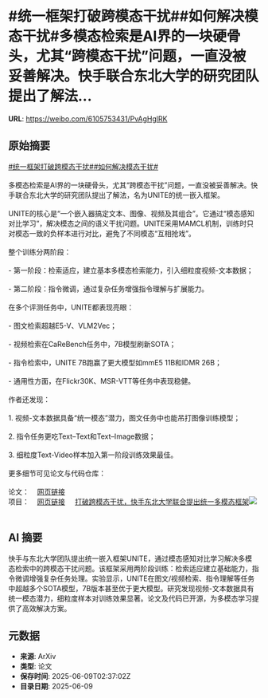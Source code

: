 # #统一框架打破跨模态干扰##如何解决模态干扰#多模态检索是AI界的一块硬骨头，尤其“跨模态干扰”问题，一直没被妥善解决。快手联合东北大学的研究团队提出了解法...

**URL**: https://weibo.com/6105753431/PvAgHglRK

## 原始摘要

<a href="https://m.weibo.cn/search?containerid=231522type%3D1%26t%3D10%26q%3D%23%E7%BB%9F%E4%B8%80%E6%A1%86%E6%9E%B6%E6%89%93%E7%A0%B4%E8%B7%A8%E6%A8%A1%E6%80%81%E5%B9%B2%E6%89%B0%23&amp;extparam=%23%E7%BB%9F%E4%B8%80%E6%A1%86%E6%9E%B6%E6%89%93%E7%A0%B4%E8%B7%A8%E6%A8%A1%E6%80%81%E5%B9%B2%E6%89%B0%23" data-hide=""><span class="surl-text">#统一框架打破跨模态干扰#</span></a><a href="https://m.weibo.cn/search?containerid=231522type%3D1%26t%3D10%26q%3D%23%E5%A6%82%E4%BD%95%E8%A7%A3%E5%86%B3%E6%A8%A1%E6%80%81%E5%B9%B2%E6%89%B0%23&amp;extparam=%23%E5%A6%82%E4%BD%95%E8%A7%A3%E5%86%B3%E6%A8%A1%E6%80%81%E5%B9%B2%E6%89%B0%23" data-hide=""><span class="surl-text">#如何解决模态干扰#</span></a><br><br>多模态检索是AI界的一块硬骨头，尤其“跨模态干扰”问题，一直没被妥善解决。快手联合东北大学的研究团队提出了解法，名为UNITE的统一嵌入框架。<br><br>UNITE的核心是“一个嵌入器搞定文本、图像、视频及其组合”。它通过“模态感知对比学习”，解决模态之间的语义干扰问题。UNITE采用MAMCL机制，训练时只对模态一致的负样本进行对比，避免了不同模态“互相抢戏”。<br><br>整个训练分两阶段：<br><br>- 第一阶段：检索适应，建立基本多模态检索能力，引入细粒度视频-文本数据；<br>    <br>- 第二阶段：指令微调，通过复杂任务增强指令理解与扩展能力。<br>    <br>在多个评测任务中，UNITE都表现亮眼：<br><br>- 图文检索超越E5-V、VLM2Vec；<br>    <br>- 视频检索在CaReBench任务中，7B模型刷新SOTA；<br>    <br>- 指令检索中，UNITE 7B跑赢了更大模型如mmE5 11B和IDMR 26B；<br>    <br>- 通用性方面，在Flickr30K、MSR-VTT等任务中表现稳健。<br>    <br>作者还发现：<br><br>1. 视频-文本数据具备“统一模态”潜力，图文任务中也能吊打图像训练模型；<br>    <br>2. 指令任务更吃Text–Text和Text–Image数据；<br>    <br>3. 细粒度Text-Video样本加入第一阶段训练效果最佳。<br>    <br>更多细节可见论文与代码仓库：<br><br>论文：<a href="https://weibo.cn/sinaurl?u=https%3A%2F%2Farxiv.org%2Fpdf%2F2505.19650" data-hide=""><span class="url-icon"><img style="width: 1rem;height: 1rem" src="https://h5.sinaimg.cn/upload/2015/09/25/3/timeline_card_small_web_default.png" referrerpolicy="no-referrer"></span><span class="surl-text">网页链接</span></a><br>项目：<a href="https://weibo.cn/sinaurl?u=https%3A%2F%2Ffriedrichor.github.io%2Fprojects%2FUNITE" data-hide=""><span class="url-icon"><img style="width: 1rem;height: 1rem" src="https://h5.sinaimg.cn/upload/2015/09/25/3/timeline_card_small_web_default.png" referrerpolicy="no-referrer"></span><span class="surl-text">网页链接</span></a> <a href="https://weibo.com/ttarticle/p/show?id=2309405175275876122799" data-hide=""><span class="url-icon"><img style="width: 1rem;height: 1rem" src="https://h5.sinaimg.cn/upload/2015/09/25/3/timeline_card_small_article_default.png" referrerpolicy="no-referrer"></span><span class="surl-text">打破跨模态干扰，快手东北大学联合提出统一多模态框架</span></a><img style="" src="https://tvax1.sinaimg.cn/large/006Fd7o3ly1i27x9fbocbj30rs0fm41a.jpg" referrerpolicy="no-referrer"><br><br>

## AI 摘要

快手与东北大学团队提出统一嵌入框架UNITE，通过模态感知对比学习解决多模态检索中的跨模态干扰问题。该框架采用两阶段训练：检索适应建立基础能力，指令微调增强复杂任务处理。实验显示，UNITE在图文/视频检索、指令理解等任务中超越多个SOTA模型，7B版本甚至优于更大模型。研究发现视频-文本数据具有统一模态潜力，细粒度样本对训练效果显著。论文及代码已开源，为多模态学习提供了高效解决方案。

## 元数据

- **来源**: ArXiv
- **类型**: 论文
- **保存时间**: 2025-06-09T02:37:02Z
- **目录日期**: 2025-06-09

